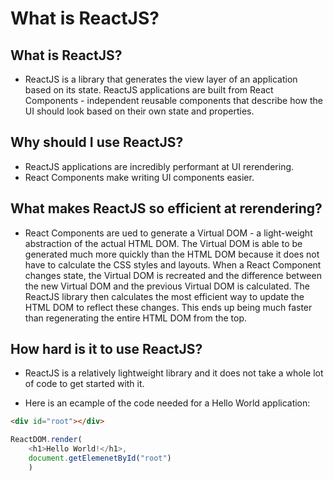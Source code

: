 # What is ReactJS?


## What is ReactJS?
* ReactJS is a library that generates the view layer of an application based on its state. ReactJS applications are built from React Components - independent reusable components that describe how the UI should look based on their own state and properties.

## Why should I use ReactJS?
* ReactJS applications are incredibly performant at UI rerendering.
* React Components make writing UI components easier.

## What makes ReactJS so efficient at rerendering?
* React Components are ued to generate a Virtual DOM - a light-weight abstraction of the actual HTML DOM. The Virtual DOM is able to be generated much more quickly than the HTML DOM because it does not have to calculate the CSS styles and layouts. When a React Component changes state, the Virtual DOM is recreated and the difference between the new Virtual DOM and the previous Virtual DOM is calculated. The ReactJS library then calculates the most efficient way to update the HTML DOM to reflect these changes. This ends up being much faster than regenerating the entire HTML DOM from the top.

## How hard is it to use ReactJS?
* ReactJS is a relatively lightweight library and it does not take a whole lot of code to get started with it.

* Here is an ecample of the code needed for a Hello World application:
```html
<div id="root"></div>
```

```javascript
ReactDOM.render(
    <h1>Hello World!</h1>,
    document.getElemenetById("root")
    )
```
